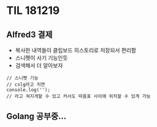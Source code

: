 # TIL 181219

## Alfred3 결제

* 복사한 내역들이 클립보드 히스토리로 저장되서 편리함
* 스니펫이 사기 기능인듯
* 검색해서 더 알아보자

```
// 스니펫 기능
// cslg라고 치면
console.log('');
// 라고 쳐지게할 수 있고 커서도 따옴표 사이에 위치할 수 있게 가능
```

##  Golang 공부중...

